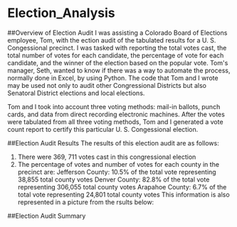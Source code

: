 # Election_Analysis

##Overview of Election Audit
I was assisting a Colorado Board of Elections employee, Tom, with the ection audit of the tabulated results for a U. S. Congessional precinct. I was tasked with reporting the total votes cast, the total number of votes for each candidate, the percentage of vote for each candidate, and the winner of the election based on the popular vote. Tom's manager, Seth,  wanted to know if there was a way to automate the process, normally done in Excel, by using Python. The code that Tom and I wrote may be used not only to audit other Congressional Districts but also Senatoral District elections and local elections. 

Tom and I took into account three voting methods: mail-in ballots, punch cards, and data from direct recording electronic machines. After the votes were tabulated from all three voting  methods, Tom and I generated a vote count report to certify this particular U. S. Congessional election.


##Election Audit Results
The results of this election audit are as follows:
  1. There were 369, 711 votes cast in this congressional election
  2. The percentage of votes and number of votes for each county in the precinct are:
      Jefferson County: 10.5% of the total vote representing 38,855 total county votes
      Denver County: 82.8% of the total vote representing 306,055 total county votes 
      Arapahoe County: 6.7% of the total vote representing 24,801 total county votes
This information is also represented in a picture from the rsults below:


##Election Audit Summary
